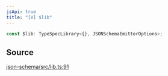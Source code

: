 ```yaml
---
jsApi: true
title: "[V] $lib"
---
```


```ts
const $lib: TypeSpecLibrary<{}, JSONSchemaEmitterOptions>;
```

## Source

[json-schema/src/lib.ts:91](https://github.com/markcowl/cadl/blob/3db15286/packages/json-schema/src/lib.ts#L91)
